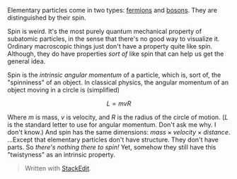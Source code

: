 Elementary particles come in two types: [fermions](https://en.wikipedia.org/wiki/Enrico_Fermi) and [bosons](https://en.wikipedia.org/wiki/Satyendra_Nath_Bose). They are distinguished by their spin.

Spin is weird. It's the most purely quantum mechanical property of subatomic particles, in the sense that there's no good way to visualize it. Ordinary macroscopic things just don't have a property quite like spin. Although, they do have properties *sort of* like spin that can help us get the general idea.

Spin is the *intrinsic angular momentum* of a particle, which is, sort of, the "spinniness" of an object. In classical physics, the angular momentum of an object moving in a circle is (simplified)

$$ L = mvR $$

Where $m$ is mass, $v$ is velocity, and $R$ is the radius of the circle of motion. ($L$ is the standard letter to use for angular momentum. Don't ask me why. I don't know.) And spin has the same dimensions: $mass \times velocity \times distance$. ...Except that elementary particles don't have structure. They don't have parts. So *there's nothing there to spin!* Yet, somehow they still have this "twistyness" as an intrinsic property.


> Written with [StackEdit](https://stackedit.io/).
<!--stackedit_data:
eyJoaXN0b3J5IjpbNTM1NzI1MTQwLDE2Mzg2Njk2MzgsLTEwNz
AyMjYzMDEsLTIwNTk4ODg5MDMsLTE0MTY0MzQ0NzgsLTE2MjUy
NjE4MDMsLTI2OTYyMjUyOF19
-->